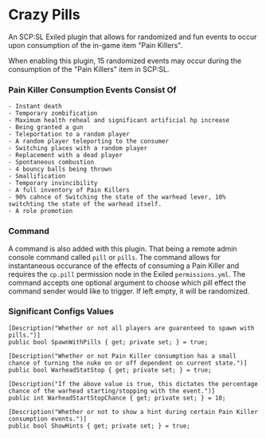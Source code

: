 # Crazy Pills

An SCP:SL Exiled plugin that allows for randomized and fun events to occur upon consumption of the in-game item "Pain Killers".

When enabling this plugin, 15 randomized events may occur during the consumption of the "Pain Killers" item in SCP:SL.

### Pain Killer Consumption Events Consist Of
```
- Instant death
- Temporary zombification
- Maximum health reheal and significant artificial hp increase
- Being granted a gun
- Teleportation to a random player
- A random player teleporting to the consumer
- Switching places with a random player
- Replacement with a dead player
- Spontaneous combustion
- 4 bouncy balls being thrown
- Smallification
- Temporary invincibility
- A full inventory of Pain Killers
- 90% cahnce of Switching the state of the warhead lever, 10% switchting the state of the warhead itself.
- A role promotion
```

### Command
A command is also added with this plugin. That being a remote admin console command called `pill` or `pills`.
The command allows for instantaneous occurance of the effects of consuming a Pain Killer and requires the `cp.pill` permission node in the Exiled `permissions.yml`.
The command accepts one optional argument to choose which pill effect the command sender would like to trigger. If left empty, it will be randomized.

### Significant Configs Values
```
[Description("Whether or not all players are guarenteed to spawn with pills.")]
public bool SpawnWithPills { get; private set; } = true;

[Description("Whether or not Pain Killer consumption has a small chance of turning the nuke on or off dependent on current state.")]
public bool WarheadStatStop { get; private set; } = true;

[Description("If the above value is true, this dictates the percentage chance of the warhead starting/stopping with the event.")]
public int WarheadStartStopChance { get; private set; } = 10;

[Description("Whether or not to show a hint during certain Pain Killer consumption events.")]
public bool ShowHints { get; private set; } = true;
```
